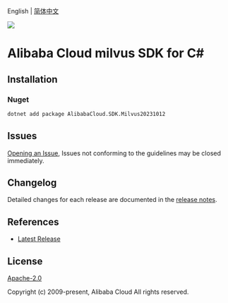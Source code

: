 English | [简体中文](README-CN.md)

![](https://aliyunsdk-pages.alicdn.com/icons/AlibabaCloud.svg)

# Alibaba Cloud milvus SDK for C#

## Installation

### Nuget

```bash
dotnet add package AlibabaCloud.SDK.Milvus20231012
```

## Issues

[Opening an Issue](https://github.com/aliyun/alibabacloud-csharp-sdk/issues/new), Issues not conforming to the guidelines may be closed immediately.

## Changelog

Detailed changes for each release are documented in the [release notes](./ChangeLog.md).

## References

* [Latest Release](https://github.com/aliyun/alibabacloud-csharp-sdk/)

## License

[Apache-2.0](http://www.apache.org/licenses/LICENSE-2.0)

Copyright (c) 2009-present, Alibaba Cloud All rights reserved.
